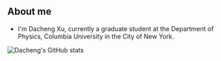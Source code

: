 ## About me
* I'm Dacheng Xu, currently a graduate student at the Department of Physics, Columbia University in the City of New York.

![Dacheng's GitHub stats](https://github-readme-stats-sigma-five.vercel.app/api?username=dachengx&include_all_commits=true&count_private=true&show_icons=false&theme=chartreuse-dark&include_orgs=true&role=OWNER,ORGANIZATION_MEMBER,COLLABORATOR&hide=stars)
